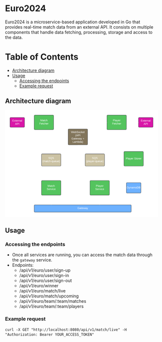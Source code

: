 # Euro2024

Euro2024 is a microservice-based application developed in Go that provides real-time match data from an external API. It consists on multiple components that handle data fetching, processing, storage and access to the data. 

# Table of Contents
- [Architecture diagram](#architecture-diagram)
- [Usage](#usage)
  - [Accessing the endpoints](#acessing-the-endpoints)
  - [Example request](#example-request)

## Architecture diagram
![Diagram](assets/diagram.png)
## Usage
### Accessing the endpoints
* Once all services are running, you can access the match data through the `gateway` service.
* Endpoints:
    - /api/v1/euro/user/sign-up
    - /api/v1/euro/user/sign-in
    - /api/v1/euro/user/sign-out
    - /api/v1/euro/winner
    - /api/v1/euro/match/live
    - /api/v1/euro/match/upcoming
    - /api/v1/euro/team/:team/matches
    - /api/v1/euro/team/:team/players
### Example request
```
curl -X GET "http://localhost:8080/api/v1/match/live" -H "Authorization: Bearer YOUR_ACCESS_TOKEN"
```

